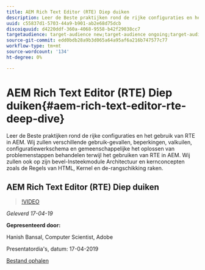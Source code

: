 ```yaml
---
title: AEM Rich Text Editor (RTE) Diep duiken
description: Leer de Beste praktijken rond de rijke configuraties en het gebruik van RTE in AEM. Wij zullen verschillende gebruik-gevallen, beperkingen, valkuilen, configuratiewerkschema en gemeenschappelijke het oplossen van problemenstappen behandelen terwijl het gebruiken van RTE in AEM. Wij zullen ook op zijn bevel-Insteekmodule Architectuur en kernconcepten zoals de Regels van HTML, Kernel en de-rangschikking raken.
uuid: c55837d1-5703-44a9-b901-ab2e68d75dcb
discoiquuid: d4220ddf-360a-4068-9558-b42f29038cc7
targetaudience: target-audience new;target-audience ongoing;target-audience upgrader
source-git-commit: edd0bdb28a9b3d065a64a95af6a216b747577c77
workflow-type: tm+mt
source-wordcount: '134'
ht-degree: 0%

---
```


# AEM Rich Text Editor (RTE) Diep duiken{#aem-rich-text-editor-rte-deep-dive}

Leer de Beste praktijken rond de rijke configuraties en het gebruik van RTE in AEM. Wij zullen verschillende gebruik-gevallen, beperkingen, valkuilen, configuratiewerkschema en gemeenschappelijke het oplossen van problemenstappen behandelen terwijl het gebruiken van RTE in AEM. Wij zullen ook op zijn bevel-Insteekmodule Architectuur en kernconcepten zoals de Regels van HTML, Kernel en de-rangschikking raken.

## AEM Rich Text Editor (RTE) Diep duiken

>[!VIDEO](https://video.tv.adobe.com/v/27087/?quality=9)

*Geleverd 17-04-19*

**Gepresenteerd door:**

Hanish Bansal, Computer Scientist, Adobe

Presentatordia&#39;s, datum: 17-04-2019

[Bestand ophalen](assets/aem-gems-aem-rte-04172019.pdf)
